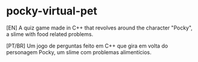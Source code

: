 # pocky-virtual-pet
[EN]
A quiz game made in C++ that revolves around the character "Pocky", a slime with food related problems.

[PT/BR]
Um jogo de perguntas feito em C++ que gira em volta do personagem Pocky, um slime com problemas alimentícios.  
